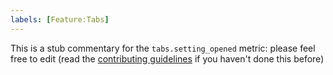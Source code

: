 ```yaml
---
labels: [Feature:Tabs]
---
```


This is a stub commentary for the `tabs.setting_opened` metric: please feel free to edit (read the
[contributing guidelines](https://github.com/mozilla/glean-annotations/blob/main/CONTRIBUTING.md)
if you haven't done this before)
